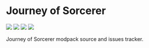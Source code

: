 # Journey of Sorcerer
[![](https://img.shields.io/badge/license-All%20Rights%20Reserved-orange?style=for-the-badge)](https://www.curseforge.com/project/472429/license)
[![](https://img.shields.io/badge/source%20license-LGPL%202.1-orange?style=for-the-badge)](https://github.com/Sajeyson/Journey-of-Sorcerer/blob/master/LICENSE)
[![](https://img.shields.io/badge/For%20Minecraft-1.16.5%20-orange?style=for-the-badge)](https://www.curseforge.com/minecraft/modpacks/journey-of-sorcerer/files)
[![](https://img.shields.io/badge/Requires-Forge%20-orange?style=for-the-badge)](https://files.minecraftforge.net/net/minecraftforge/forge/)

Journey of Sorcerer modpack source and issues tracker.
